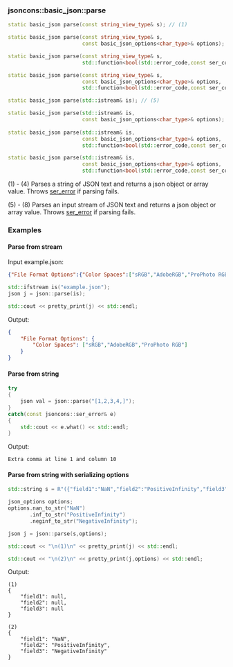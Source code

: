 ### jsoncons::basic_json::parse

```c++
static basic_json parse(const string_view_type& s); // (1)

static basic_json parse(const string_view_type& s, 
                        const basic_json_options<char_type>& options); // (2)

static basic_json parse(const string_view_type& s, 
                        std::function<bool(std::error_code,const ser_context&)> err_handler); // (3)

static basic_json parse(const string_view_type& s, 
                        const basic_json_options<char_type>& options,
                        std::function<bool(std::error_code,const ser_context&)> err_handler); // (4)

static basic_json parse(std::istream& is); // (5)

static basic_json parse(std::istream& is,
                        const basic_json_options<char_type>& options); // (6)
              
static basic_json parse(std::istream& is, 
                        const basic_json_options<char_type>& options,
                        std::function<bool(std::error_code,const ser_context&)> err_handler); // (7)

static basic_json parse(std::istream& is, 
                        const basic_json_options<char_type>& options,
                        std::function<bool(std::error_code,const ser_context&)> err_handler); // (8)
```
(1) - (4) Parses a string of JSON text and returns a json object or array value. 
Throws [ser_error](ser_error.md) if parsing fails.

(5) - (8) Parses an input stream of JSON text and returns a json object or array value. 
Throws [ser_error](ser_error.md) if parsing fails.

### Examples

#### Parse from stream

Input example.json:

```json
{"File Format Options":{"Color Spaces":["sRGB","AdobeRGB","ProPhoto RGB"]}}
```

```c++
std::ifstream is("example.json");
json j = json::parse(is);

std::cout << pretty_print(j) << std::endl;
```

Output:

```json
{
    "File Format Options": {
        "Color Spaces": ["sRGB","AdobeRGB","ProPhoto RGB"]
    }
}
```

#### Parse from string

```c++
try 
{
    json val = json::parse("[1,2,3,4,]");
} 
catch(const jsoncons::ser_error& e) 
{
    std::cout << e.what() << std::endl;
}
```
Output:
```
Extra comma at line 1 and column 10
```

#### Parse from string with serializing options

```c++
std::string s = R"({"field1":"NaN","field2":"PositiveInfinity","field3":"NegativeInfinity"})";

json_options options;
options.nan_to_str("NaN")
       .inf_to_str("PositiveInfinity")
       .neginf_to_str("NegativeInfinity");

json j = json::parse(s,options);

std::cout << "\n(1)\n" << pretty_print(j) << std::endl;

std::cout << "\n(2)\n" << pretty_print(j,options) << std::endl;
```
Output:
```
(1)
{
    "field1": null,
    "field2": null,
    "field3": null
}

(2)
{
    "field1": "NaN",
    "field2": "PositiveInfinity",
    "field3": "NegativeInfinity"
}
```



